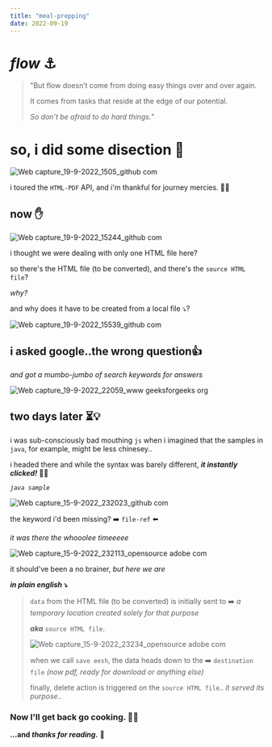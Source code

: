 ```yaml
---
title: "meal-prepping"
date: 2022-09-19
---
```



# _flow_ ⚓
>"But flow doesn’t come from doing easy things over and over again.
>
>It comes from tasks that reside at the edge of our potential. 
>
>_So don’t be afraid to do hard things._"
>


# so, i did some disection 💅

![Web capture_19-9-2022_1505_github com](https://user-images.githubusercontent.com/67290908/190942957-050067d3-adf1-40aa-b2c5-4ff258080277.jpeg)


i toured the `HTML-PDF` API, 
and i'm thankful for journey mercies. 😮‍💨

## now ✋

![Web capture_19-9-2022_15244_github com](https://user-images.githubusercontent.com/67290908/190943017-fe5bfeb0-485d-4379-9759-d01eee694939.jpeg)

i thought we were dealing with only one HTML file here?

so there's the HTML file (to be converted), and there's the `source HTML file`?

_why?_

and why does it have to be created from a local file ⤵️?

![Web capture_19-9-2022_15539_github com](https://user-images.githubusercontent.com/67290908/190943179-a988b304-18bf-4aad-a961-10316f9eb0bc.jpeg)


## i asked google..the wrong question👍

_and got a mumbo-jumbo of search keywords for answers_

![Web capture_19-9-2022_22059_www geeksforgeeks org](https://user-images.githubusercontent.com/67290908/190943421-6f225f33-b6ef-4103-af1a-837ad6eab65c.jpeg)

## two days later ⏳💡
i was sub-consciously bad mouthing `js` when i imagined that the samples in `java`, for example, might be less chinesey..

i headed there and while the syntax was barely different, **_it instantly clicked!_** 🤦‍♀️

_`java sample`_


![Web capture_15-9-2022_232023_github com](https://user-images.githubusercontent.com/67290908/190943722-ba1c8673-87e0-4db3-a6be-0033edc95746.jpeg)

the keyword i'd been missing? ➡️ `file-ref` ⬅️

_it was there the whooolee timeeeee_

![Web capture_15-9-2022_232113_opensource adobe com](https://user-images.githubusercontent.com/67290908/190944828-eed6b225-0a97-4bd2-b2a5-59c4c6437820.jpeg)

it should've been a no brainer, _but here we are_

**_in plain english_ ⤵️**

> `data` from the HTML file (to be converted) is initially sent to ➡️ _a temporary location created solely for that purpose_
> 
>  **_aka_** `source HTML file`.
>  
>  ![Web capture_15-9-2022_23234_opensource adobe com](https://user-images.githubusercontent.com/67290908/190944843-c7df9e7a-938c-42f5-a3d0-191d9e2a3d2d.jpeg)
>  
>  when we call `save eesh`, the data heads down to the ➡️ `destination file` _(now pdf, ready for download or anything else)_
>  
>  finally, delete action is triggered on the `source HTML file`.. _it served its purpose.._

### Now I'll get back go cooking. 👩‍🍳


**...and _thanks for reading._** 🚀
